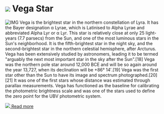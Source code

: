 # ![](/home/lcv/Dropbox/AstroPhotography//Imaging//Common/pyl-tiny.png) Vega Star
![IMG](/home/lcv/Dropbox/AstroPhotography//Imaging//HD/Vega_Star.jpg)
Vega is the brightest star in the northern constellation of Lyra. It has the Bayer designation α Lyrae, which is Latinised to Alpha Lyrae and abbreviated Alpha Lyr or α Lyr. This star is relatively close at only 25 light-years (7.7 parsecs) from the Sun, and one of the most luminous stars in the Sun's neighborhood. It is the fifth-brightest star in the night sky, and the second-brightest star in the northern celestial hemisphere, after Arcturus. Vega has been extensively studied by astronomers, leading it to be termed "arguably the next most important star in the sky after the Sun".[18] Vega was the northern pole star around 12,000 BCE and will be so again around the year 13,727, when its declination will be +86° 14′.[19] Vega was the first star other than the Sun to have its image and spectrum photographed.[20][21] It was one of the first stars whose distance was estimated through parallax measurements. Vega has functioned as the baseline for calibrating the photometric brightness scale and was one of the stars used to define the zero point for the UBV photometric system.

[![](/home/lcv/Dropbox/AstroPhotography//Imaging//Common/Wikipedia.png) Read more](https://en.wikipedia.org/wiki/Vega)
